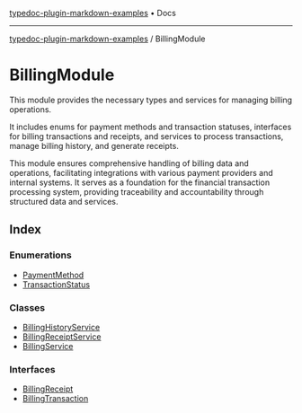 [typedoc-plugin-markdown-examples](../README.md) • Docs

***

[typedoc-plugin-markdown-examples](../modules.md) / BillingModule

# BillingModule

This module provides the necessary types and services for managing billing operations.

It includes enums for payment methods and transaction statuses, interfaces for billing transactions and receipts,
and services to process transactions, manage billing history, and generate receipts.

This module ensures comprehensive handling of billing data and operations, facilitating integrations with various payment providers and internal systems. It serves as a foundation for the financial transaction processing system, providing traceability and accountability through structured data and services.

## Index

### Enumerations

- [PaymentMethod](enumerations/PaymentMethod.md)
- [TransactionStatus](enumerations/TransactionStatus.md)

### Classes

- [BillingHistoryService](classes/BillingHistoryService.md)
- [BillingReceiptService](classes/BillingReceiptService.md)
- [BillingService](classes/BillingService.md)

### Interfaces

- [BillingReceipt](interfaces/BillingReceipt.md)
- [BillingTransaction](interfaces/BillingTransaction.md)
